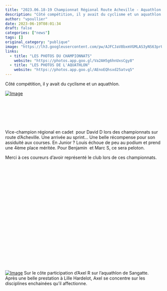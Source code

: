 ```yaml
---
title: "2023.06.18-19 Championnat Régional Route Acheville - Aquathlon Sangatte"
description: "Côté compétition, il y avait du cyclisme et un aquathlon."
author: "vpoullier"
date: 2023-06-19T08:01:34
draft: false
categories: ["news"]
tags: []
original_category: "publique"
image: "https://lh3.googleusercontent.com/pw/AJFCJaV8bxmVGMLAS3yNS63prUhjNt_XCcAMJNipxUdfeiwku7UYMggDDncNvGhGsHLs7gmG2xNREDa78bZzH1nTb1vtO3jIRlEKILoxrCoviH6WI7WzwYIhpkrgWH780FZDD6UHBg-d7olJ6pdXOVwQMHUzCA=w551-h894-s-no?authuser=0"
links:
  - title: "LES PHOTOS DU CHAMPIONNATS"
    website: "https://photos.app.goo.gl/Va2AH5g6hnUxsCgy8"
  - title: "LES PHOTOS DE L'AQUATHLON"
    website: "https://photos.app.goo.gl/AEnoEQhsxd25atvq5"
---
```


Côté compétition, il y avait du cyclisme et un aquathlon.

<!--more-->

[![Image](https://lh3.googleusercontent.com/pw/AJFCJaWEPJwsHY35rxFcZK-ps5dOj-moJG22sZLT9WXN338jOKXQ4CSiECeVIZ1kplOChhcYIgKRuLXmZ_86ZbfJ8Kj-DQVSPW9M4mJ9r1Y2uMZJZzxiUqkoQWVF5-W3pkNu2HLNewR5n-gbRc7XFHy5jMHbJQ=w671-h894-s-no?authuser=0)](https://lh3.googleusercontent.com/pw/AJFCJaWEPJwsHY35rxFcZK-ps5dOj-moJG22sZLT9WXN338jOKXQ4CSiECeVIZ1kplOChhcYIgKRuLXmZ_86ZbfJ8Kj-DQVSPW9M4mJ9r1Y2uMZJZzxiUqkoQWVF5-W3pkNu2HLNewR5n-gbRc7XFHy5jMHbJQ=w671-h894-s-no?authuser=0)

&nbsp;

&nbsp;

&nbsp;

Vice-champion régional en cadet &nbsp;pour David D lors des championnats sur route d’Acheville. Une arrivée au sprint… Une belle récompense pour son assiduité aux courses. En Junior&nbsp;? Louis échoue de peu au podium et prend une 4ème place méritée. Pour Benjamin &nbsp;et Marc S, ce sera peloton.

Merci à ces coureurs d’avoir représenté le club lors de ces championnats.

&nbsp;

&nbsp;

&nbsp;

&nbsp;

&nbsp;

&nbsp;

&nbsp;

&nbsp;

&nbsp;

&nbsp;

&nbsp;

[![Image](https://lh3.googleusercontent.com/pw/AJFCJaWzswsFPWPZ436QJNpCGbB28ZBIruluj165S8bZt7dFduwHN1pBxW0YpzTH4SVPLYeiyxaB17UjbJwqbleAu7WWwdxqnhvg6Dp_BOM3fOu3G_0pW8jQsLjntMDH3ASMhZgKQxp3IEQvHgqHWmhyz1aamOHqI9kbUAZNNTxnDw-scM79ZzUSUUNFJQEgE_0_5CUDEf7iOUQvvnZWkYghF-gxzmwvJcwzQS3KmUuDxDft_t4BW6-panFZgJAaQoXGgocoAP-lSJ6Ws1KztAvgtm4HgJJw0kn7HyGUzUeeBhEqXtWzm6wMZG3P-WO5YDXQnC0WLp-X-3qPIeYvwJoASoIRXE_5JOwvu9b3i-9CpkiTK9lGfGP1JSptu3apaaWlq64VrF3YSqQc6TmbCtfgYm6UNrUII_KjtV4EjHMXLONLp1kFY61nH8oMGciTaVhyZHotaCjOjZrXWkCSb0C8p4u6__KX9N3VILL0s8IMqfcCIlfcDHkNmFR3tB0MGe8UazyYR-Po0J7-1J0HaUPxNP-zhIa9tofjioqxqUWryV3g1LzzEfAUYXd2Fiy8gMKnD-1a5xvcyYblFJTeNcOTA6Qwudrb1_oVfuADup9yd7Lx3td5ELOgxJp8WwSnnHoYFBbYHB1J1yAS0C_8pr4mzktwpMLVw1omrxlj9LTstKgxOWb4r_qrfKn1gnoWBqvp-OC2JzgeOdi3QOba2E68jtGMDyR53ViDvoS4lpE5wjzkc4Db6fecUGKQ_SsDYXdp9D_Td4ncR_v4XZajLKg9hWg1o00IAjzTrxw6zAIZTEnT6dHdtdPwFbfA9laDBN2okRQtz3R1hbEyi9SOkX7BeHhQvOa6U0j7uOu_DXIGWNiG8TUPp1FezIkmuNy0UXnmidhIbVWvw1kRK2VfRKQqjmY=w1024-h768-s-no?authuser=0)](https://lh3.googleusercontent.com/pw/AJFCJaWzswsFPWPZ436QJNpCGbB28ZBIruluj165S8bZt7dFduwHN1pBxW0YpzTH4SVPLYeiyxaB17UjbJwqbleAu7WWwdxqnhvg6Dp_BOM3fOu3G_0pW8jQsLjntMDH3ASMhZgKQxp3IEQvHgqHWmhyz1aamOHqI9kbUAZNNTxnDw-scM79ZzUSUUNFJQEgE_0_5CUDEf7iOUQvvnZWkYghF-gxzmwvJcwzQS3KmUuDxDft_t4BW6-panFZgJAaQoXGgocoAP-lSJ6Ws1KztAvgtm4HgJJw0kn7HyGUzUeeBhEqXtWzm6wMZG3P-WO5YDXQnC0WLp-X-3qPIeYvwJoASoIRXE_5JOwvu9b3i-9CpkiTK9lGfGP1JSptu3apaaWlq64VrF3YSqQc6TmbCtfgYm6UNrUII_KjtV4EjHMXLONLp1kFY61nH8oMGciTaVhyZHotaCjOjZrXWkCSb0C8p4u6__KX9N3VILL0s8IMqfcCIlfcDHkNmFR3tB0MGe8UazyYR-Po0J7-1J0HaUPxNP-zhIa9tofjioqxqUWryV3g1LzzEfAUYXd2Fiy8gMKnD-1a5xvcyYblFJTeNcOTA6Qwudrb1_oVfuADup9yd7Lx3td5ELOgxJp8WwSnnHoYFBbYHB1J1yAS0C_8pr4mzktwpMLVw1omrxlj9LTstKgxOWb4r_qrfKn1gnoWBqvp-OC2JzgeOdi3QOba2E68jtGMDyR53ViDvoS4lpE5wjzkc4Db6fecUGKQ_SsDYXdp9D_Td4ncR_v4XZajLKg9hWg1o00IAjzTrxw6zAIZTEnT6dHdtdPwFbfA9laDBN2okRQtz3R1hbEyi9SOkX7BeHhQvOa6U0j7uOu_DXIGWNiG8TUPp1FezIkmuNy0UXnmidhIbVWvw1kRK2VfRKQqjmY=w1024-h768-s-no?authuser=0)&nbsp;Sur le côte participation d’Axel R sur l’aquathlon de Sangatte. Après une belle prestation à Lille Hardelot, Axel se concentre sur les disciplines enchainées qu’il affectionne.